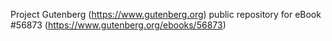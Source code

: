 Project Gutenberg (https://www.gutenberg.org) public repository for
eBook #56873 (https://www.gutenberg.org/ebooks/56873)
